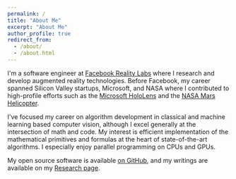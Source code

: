 ```yaml
---
permalink: /
title: "About Me"
excerpt: "About Me"
author_profile: true
redirect_from: 
  - /about/
  - /about.html
---
```


I'm a software engineer at [Facebook Reality Labs](https://tech.fb.com/ar-vr/) where I research and develop augmented reality technologies. Before Facebook, my career spanned Silicon Valley startups, Microsoft, and NASA where I contributed to high-profile efforts such as the [Microsoft HoloLens](https://www.microsoft.com/en-us/hololens) and the [NASA Mars Helicopter](https://mars.nasa.gov/technology/helicopter/).

I've focused my career on algorithm development in classical and machine learning based computer vision, although I excel generally at the intersection of math and code. My interest is efficient implementation of the mathematical primitives and formulas at the heart of state-of-the-art algorithms. I especially enjoy parallel programming on CPUs and GPUs. 

My open source software is available [on GitHub](https://github.com/alexhagiopol), and my writings are available on my [Research page](https://alexhagiopol.github.io/research/).
